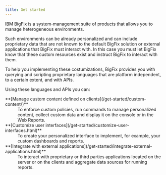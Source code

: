 ```yaml
---
title: Get started
---
```


IBM BigFix is a system-management suite of products that allows you to manage heterogeneous environments.

Such environments can be already personalized and can include proprietary data that are not known to the default BigFix solution or external applications that BigFix must interact with. In this case you must let BigFix know that these custom resources exist and instruct BigFix to interact with them.

To help you implementing these costumizations, BigFix provides you with querying and scripting proprietary languages that are platform independent, to a certain extent, and with APIs.

Using these languages and APIs you can:

<dl>
  <dt>**[Manage custom content defined on clients](/get-started/custom-content/)**</dt>
  <dd>To enforce custom policies, run commands to manage personalized content, collect custom data and display it on the console or in the Web Reports.</dd>

  <dt>**[Customize user interfaces](/get-started/customize-user-interfaces.html)**</dt>
  <dd>To create your personalized interface to implement, for example, your custom dashboards and reports.</dd>

  <dt>**[Integrate with external applications](/get-started/integrate-external-applications.html)**</dt>
  <dd>To interact with proprietary or third parties applications located on the server or on the clients and aggregate data sources for running reports.</dd>
</dl>
